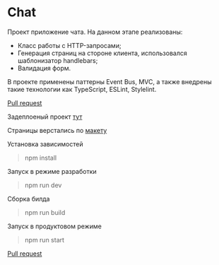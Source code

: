 # Сhat

Проект приложение чата.
На данном этапе реализованы:
 - Класс работы с HTTP-запросами;
 - Генерация страниц на стороне клиента, использовался шаблонизатор handlebars;
 - Валидация форм.

В проекте применены паттерны Event Bus, MVC, а также внедрены такие технологии как TypeScript, ESLint, Stylelint.

[Pull request](https://github.com/VasiukovMaks/middle.messenger.praktikum.yandex/pull/2)

Задеплоеный проект [тут](https://mvchat.netlify.app/)

Страницы верстались по [макету](https://www.figma.com/file/jF5fFFzgGOxQeB4CmKWTiE/Chat_external_link?node-id=0%3A1)


Установка зависимостей
> npm install

Запуск в режиме разработки
> npm run dev


Сборка билда
> npm run build


Запуск в продуктовом режиме
> npm run start

[Pull request](https://github.com/VasiukovMaks/middle.messenger.praktikum.yandex/pull/2)
